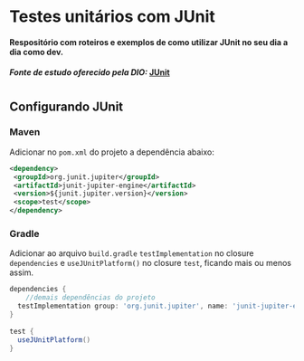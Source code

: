 # Testes unitários com JUnit

#### Respositório com roteiros e exemplos de como utilizar JUnit no seu dia a dia como dev.
#### _Fonte de estudo oferecido pela DIO:_ [JUnit](https://github.com/willyancaetano/junit5-exemplos?tab=readme-ov-file)

#


## Configurando JUnit

### Maven

Adicionar no `pom.xml` do projeto a dependência abaixo:

```xml
<dependency>  
 <groupId>org.junit.jupiter</groupId>  
 <artifactId>junit-jupiter-engine</artifactId>  
 <version>${junit.jupiter.version}</version>  
 <scope>test</scope>  
</dependency>
```
### Gradle

Adicionar ao arquivo `build.gradle`  `testImplementation` no closure `dependencies` e `useJUnitPlatform()` no closure `test`, ficando mais ou menos assim.

```groovy
dependencies {  
	//demais dependências do projeto
  testImplementation group: 'org.junit.jupiter', name: 'junit-jupiter-engine', version: '5.8.2'  
}  
  
test {  
  useJUnitPlatform()  
}
```
